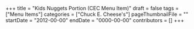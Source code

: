 +++
title = "Kids Nuggets Portion (CEC Menu Item)"
draft = false
tags = ["Menu Items"]
categories = ["Chuck E. Cheese's"]
pageThumbnailFile = ""
startDate = "2012-00-00"
endDate = "0000-00-00"
contributors = []
+++
